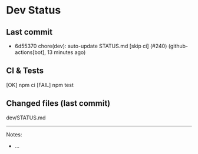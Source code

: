 # Dev Status

## Last commit
- 6d55370 chore(dev): auto-update STATUS.md [skip ci] (#240) (github-actions[bot], 13 minutes ago)
## CI & Tests
[OK] npm ci
[FAIL] npm test

## Changed files (last commit)
dev/STATUS.md

---
Notes:
- ...
